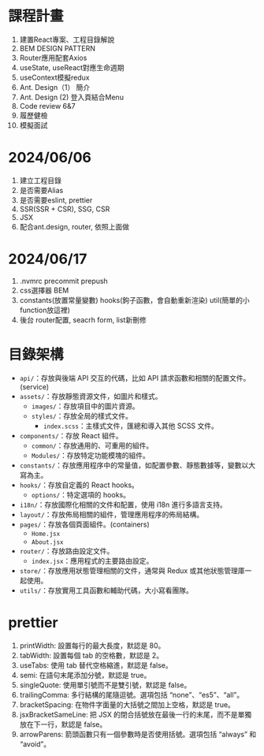 # 課程計畫

1. 建置React專案、工程目錄解說
2. BEM DESIGN PATTERN
3. Router應用配套Axios
4. useState, useReact對應生命週期
5. useContext模擬redux
6. Ant. Design（1） 簡介
7. Ant. Design (2) 登入頁結合Menu
8. Code review 6&7
9. 履歷健檢
10. 模擬面試

# 2024/06/06

1. 建立工程目錄
2. 是否需要Alias
3. 是否需要eslint, prettier
4. SSR(SSR + CSR), SSG, CSR
5. JSX
6. 配合ant.design, router, 依照上面做

# 2024/06/17

1. .nvmrc precommit prepush
2. css選擇器 BEM
3. constants(放置常量變數) hooks(鉤子函數，會自動重新渲染) util(簡單的小function放這裡)
4. 後台 router配置, seacrh form, list新刪修

# 目錄架構

- `api/`：存放與後端 API 交互的代碼，比如 API 請求函數和相關的配置文件。(service)
- `assets/`：存放靜態資源文件，如圖片和樣式。
  - `images/`：存放項目中的圖片資源。
  - `styles/`：存放全局的樣式文件。
    - `index.scss`：主樣式文件，匯總和導入其他 SCSS 文件。
- `components/`：存放 React 組件。
  - `common/`：存放通用的、可重用的組件。
  - `Modules/`：存放特定功能模塊的組件。
- `constants/`：存放應用程序中的常量值，如配置參數、靜態數據等，變數以大寫為主。
- `hooks/`：存放自定義的 React hooks。
  - `options/`：特定選項的 hooks。
- `i18n/`：存放國際化相關的文件和配置，使用 i18n 進行多語言支持。
- `layout/`：存放佈局相關的組件，管理應用程序的佈局結構。
- `pages/`：存放各個頁面組件。(containers)
  - `Home.jsx`
  - `About.jsx`
- `router/`：存放路由設定文件。
  - `index.jsx`：應用程式的主要路由設定。
- `store/`：存放應用狀態管理相關的文件，通常與 Redux 或其他狀態管理庫一起使用。
- `utils/`：存放實用工具函數和輔助代碼，大小寫看團隊。

# prettier

1. printWidth: 設置每行的最大長度，默認是 80。
2. tabWidth: 設置每個 tab 的空格數，默認是 2。
3. useTabs: 使用 tab 替代空格縮進，默認是 false。
4. semi: 在語句末尾添加分號，默認是 true。
5. singleQuote: 使用單引號而不是雙引號，默認是 false。
6. trailingComma: 多行結構的尾隨逗號。選項包括 “none”、“es5”、“all”。
7. bracketSpacing: 在物件字面量的大括號之間加上空格，默認是 true。
8. jsxBracketSameLine: 把 JSX 的閉合括號放在最後一行的末尾，而不是單獨放在下一行，默認是 false。
9. arrowParens: 箭頭函數只有一個參數時是否使用括號。選項包括 “always” 和 “avoid”。
